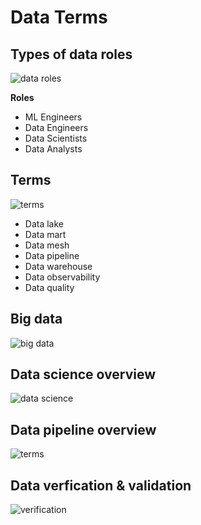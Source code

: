 # Data Terms

## Types of data roles

![data roles](https://i.pinimg.com/originals/24/0e/6a/240e6ab0e2695b40824d871a9dedf4b1.jpg)

**Roles**
- ML Engineers 
- Data Engineers
- Data Scientists
- Data Analysts



## Terms
![terms](https://i.pinimg.com/originals/e5/76/08/e576087c0a629c3f008371bd8e5b1239.jpg)

- Data lake
- Data mart
- Data mesh
- Data pipeline
- Data warehouse
- Data observability
- Data quality

## Big data

![big data](https://i.pinimg.com/originals/fe/3c/c4/fe3cc427f799f74c0a2ce5ec36dc495d.jpg)

## Data science overview
![data science](https://i.pinimg.com/originals/d3/c2/49/d3c2496a9e8b9b00c1482b0f4f84eca6.png)

## Data pipeline overview

![terms](https://i.pinimg.com/originals/26/fa/98/26fa988a2e1e2fbc0f3f4cccb7145361.jpg)




## Data verfication & validation

![verification](https://i.pinimg.com/originals/19/37/54/19375412c2da00647d92a42f2a5dbc62.jpg)
